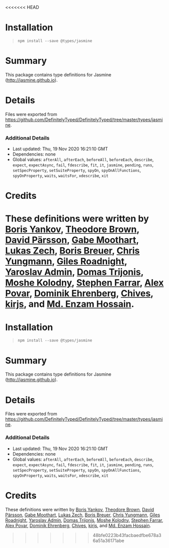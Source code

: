 <<<<<<< HEAD
# Installation
> `npm install --save @types/jasmine`

# Summary
This package contains type definitions for Jasmine (http://jasmine.github.io).

# Details
Files were exported from https://github.com/DefinitelyTyped/DefinitelyTyped/tree/master/types/jasmine.

### Additional Details
 * Last updated: Thu, 19 Nov 2020 16:21:10 GMT
 * Dependencies: none
 * Global values: `afterAll`, `afterEach`, `beforeAll`, `beforeEach`, `describe`, `expect`, `expectAsync`, `fail`, `fdescribe`, `fit`, `it`, `jasmine`, `pending`, `runs`, `setSpecProperty`, `setSuiteProperty`, `spyOn`, `spyOnAllFunctions`, `spyOnProperty`, `waits`, `waitsFor`, `xdescribe`, `xit`

# Credits
These definitions were written by [Boris Yankov](https://github.com/borisyankov), [Theodore Brown](https://github.com/theodorejb), [David Pärsson](https://github.com/davidparsson), [Gabe Moothart](https://github.com/gmoothart), [Lukas Zech](https://github.com/lukas-zech-software), [Boris Breuer](https://github.com/Engineer2B), [Chris Yungmann](https://github.com/cyungmann), [Giles Roadnight](https://github.com/Roaders), [Yaroslav Admin](https://github.com/devoto13), [Domas Trijonis](https://github.com/fdim), [Moshe Kolodny](https://github.com/kolodny), [Stephen Farrar](https://github.com/stephenfarrar), [Alex Povar](https://github.com/zvirja), [Dominik Ehrenberg](https://github.com/djungowski), [Chives](https://github.com/chivesrs), [kirjs](https://github.com/kirjs), and [Md. Enzam Hossain](https://github.com/ienzam).
=======
# Installation
> `npm install --save @types/jasmine`

# Summary
This package contains type definitions for Jasmine (http://jasmine.github.io).

# Details
Files were exported from https://github.com/DefinitelyTyped/DefinitelyTyped/tree/master/types/jasmine.

### Additional Details
 * Last updated: Thu, 19 Nov 2020 16:21:10 GMT
 * Dependencies: none
 * Global values: `afterAll`, `afterEach`, `beforeAll`, `beforeEach`, `describe`, `expect`, `expectAsync`, `fail`, `fdescribe`, `fit`, `it`, `jasmine`, `pending`, `runs`, `setSpecProperty`, `setSuiteProperty`, `spyOn`, `spyOnAllFunctions`, `spyOnProperty`, `waits`, `waitsFor`, `xdescribe`, `xit`

# Credits
These definitions were written by [Boris Yankov](https://github.com/borisyankov), [Theodore Brown](https://github.com/theodorejb), [David Pärsson](https://github.com/davidparsson), [Gabe Moothart](https://github.com/gmoothart), [Lukas Zech](https://github.com/lukas-zech-software), [Boris Breuer](https://github.com/Engineer2B), [Chris Yungmann](https://github.com/cyungmann), [Giles Roadnight](https://github.com/Roaders), [Yaroslav Admin](https://github.com/devoto13), [Domas Trijonis](https://github.com/fdim), [Moshe Kolodny](https://github.com/kolodny), [Stephen Farrar](https://github.com/stephenfarrar), [Alex Povar](https://github.com/zvirja), [Dominik Ehrenberg](https://github.com/djungowski), [Chives](https://github.com/chivesrs), [kirjs](https://github.com/kirjs), and [Md. Enzam Hossain](https://github.com/ienzam).
>>>>>>> 48bfe0223b43facbaedfbe678a36a51a36171abe
